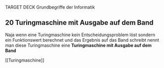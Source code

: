 TARGET DECK
Grundbegriffe der Informatik

20 Turingmaschine mit Ausgabe auf dem Band
---
Naja wenn eine Turingmaschine kein Entscheidungsproblem löst sondern ein Funktionswert berechnet und das Ergebnis auf das Band schreibt nennt man diese Turingmaschine eine **Turingmaschine mit Ausgabe auf dem Band**
<!--ID: 1707403309940-->

[[Turingmaschine]]